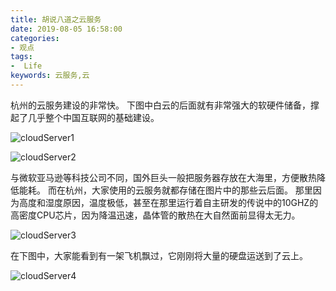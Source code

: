 ```yaml
---
title: 胡说八道之云服务
date: 2019-08-05 16:58:00
categories:
- 观点
tags:
-  Life
keywords: 云服务,云
---
```


杭州的云服务建设的非常快。
下图中白云的后面就有非常强大的软硬件储备，撑起了几乎整个中国互联网的基础建设。

![cloudServer1](https://s2.ax1x.com/2020/03/11/8EMbiq.jpg)
<!-- more -->
![cloudServer2](https://s2.ax1x.com/2020/03/11/8EMTds.jpg)

与微软亚马逊等科技公司不同，国外巨头一般把服务器存放在大海里，方便散热降低能耗。
而在杭州，大家使用的云服务就都存储在图片中的那些云后面。
那里因为高度和湿度原因，温度极低，甚至在那里运行着自主研发的传说中的10GHZ的高密度CPU芯片，因为降温迅速，晶体管的散热在大自然面前显得太无力。

![cloudServer3](https://s2.ax1x.com/2020/03/11/8EMLWV.jpg)

在下图中，大家能看到有一架飞机飘过，它刚刚将大量的硬盘运送到了云上。

![cloudServer4](https://s2.ax1x.com/2020/03/11/8EMoZj.jpg)
